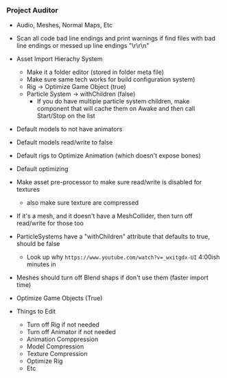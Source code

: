 ### Project Auditor
* Audio, Meshes, Normal Maps, Etc
* Scan all code bad line endings and print warnings if find files with bad line endings or messed up line endings "\r\r\n"


* Asset Import Hierachy System
  * Make it a folder editor (stored in folder meta file)
  * Make sure same tech works for build configuration system)
  * Rig -> Optimize Game Object (true)
  * Particle System -> withChildren (false)
    * If you do have multiple particle system children, make component 
      that will cache them on Awake and then call Start/Stop on the list



* Default models to not have animators
* Default models read/write to false
* Default rigs to Optimize Animation (which doesn't expose bones)
* Default optimizing
* Make asset pre-processor to make sure read/write is disabled for textures
  * also make sure texture are compressed
* If it's a mesh, and it doesn't have a MeshCollider, then turn off read/write for those too
* ParticleSystems have a "withChildren" attribute that defaults to true, should be false
  * Look up why ```https://www.youtube.com/watch?v=_wxitgdx-UI``` 4:00ish minutes in
* Meshes should turn off Blend shaps if don't use them (faster import time)
* Optimize Game Objects (True)
* Things to Edit
  * Turn off Rig if not needed
  * Turn off Animator if not needed
  * Animation Comppression
  * Model Compression
  * Texture Compression
  * Optimize Rig
  * Etc

